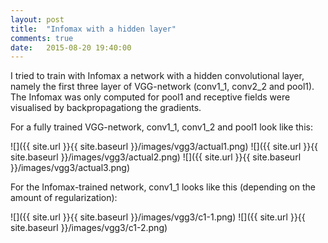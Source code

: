 ```yaml
---
layout: post
title:  "Infomax with a hidden layer"
comments: true
date:   2015-08-20 19:40:00
---
```


I tried to train with Infomax a network with a hidden convolutional layer, namely the first three layer of VGG-network (conv1_1, conv2_2 and pool1). The Infomax was only computed for pool1 and receptive fields were visualised by backpropagationg the gradients.

For a fully trained VGG-network, conv1_1, conv1_2 and pool1 look like this:

![]({{ site.url }}{{ site.baseurl }}/images/vgg3/actual1.png)
![]({{ site.url }}{{ site.baseurl }}/images/vgg3/actual2.png)
![]({{ site.url }}{{ site.baseurl }}/images/vgg3/actual3.png)

For the Infomax-trained network, conv1_1 looks like this (depending on the amount of regularization):

![]({{ site.url }}{{ site.baseurl }}/images/vgg3/c1-1.png)
![]({{ site.url }}{{ site.baseurl }}/images/vgg3/c1-2.png)
